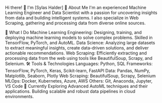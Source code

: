 Hi there! 👋 I'm [Sylas Halder]
🚀 About Me
I'm an experienced Machine Learning Engineer and Data Scientist with a passion for uncovering insights from data and building intelligent systems. I also specialize in Web Scraping, gathering and processing data from diverse online sources.

🧠 What I Do
Machine Learning Engineering: Designing, training, and deploying machine learning models to solve complex problems. Skilled in TensorFlow, PyTorch, and AutoML.
Data Science: Analyzing large datasets to extract meaningful insights, create data-driven solutions, and deliver actionable recommendations.
Web Scraping: Efficiently extracting and processing data from the web using tools like BeautifulSoup, Scrapy, and Selenium.
🛠️ Tools & Technologies
Languages: Python, SQL
Frameworks: TensorFlow, PyTorch, Keras, Scikit-learn, FastAPI
Data: Pandas, NumPy, Matplotlib, Seaborn, Plotly
Web Scraping: BeautifulSoup, Scrapy, Selenium
MLOps: Docker, Kubernetes, Azure, AWS
Others: Git, Anaconda, Jupyter, VS Code
🌱 Currently Exploring
Advanced AutoML techniques and their applications.
Building scalable and robust data pipelines in cloud environments.
